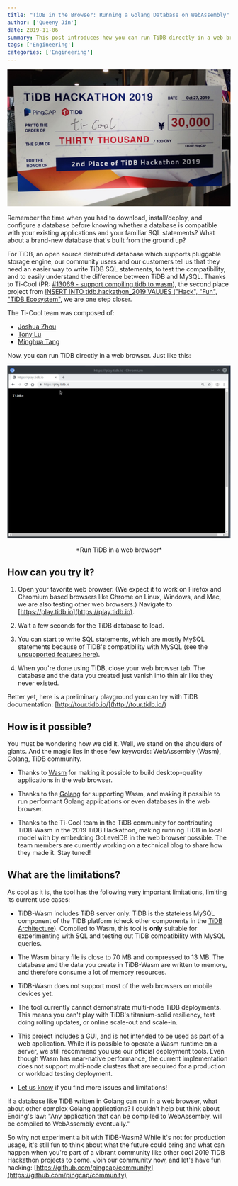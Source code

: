 ```yaml
---
title: "TiDB in the Browser: Running a Golang Database on WebAssembly"
author: ['Queeny Jin']
date: 2019-11-06
summary: This post introduces how you can run TiDB directly in a web browser, how it is possible, and what the limitations are.
tags: ['Engineering']
categories: ['Engineering']
---
```


![TiDB in the Browser: Running a Golang Database on WebAssembly](media/tidb-in-the-browser-running-a-golang-database-on-webassembly.png)

Remember the time when you had to download, install/deploy, and configure a database before knowing whether a database is compatible with your existing applications and your familiar SQL statements? What about a brand-new database that's built from the ground up?

For TiDB, an open source distributed database which supports pluggable storage engine, our community users and our customers tell us that they need an easier way to write TiDB SQL statements, to test the compatibility, and to easily understand the difference between TiDB and MySQL. Thanks to Ti-Cool (PR: [#13069 - support compiling tidb to wasm](https://github.com/pingcap/tidb/pull/13069)), the second place project from [INSERT INTO tidb.hackathon_2019 VALUES ("Hack", "Fun", "TiDB Ecosystem"](https://pingcap.com/blog/insert-into-tidb-hackathon-2019-values-hack-fun-tidb-ecosystem), we are one step closer.

The Ti-Cool team was composed of:

* [Joshua Zhou](https://github.com/lucklove) 
* [Tony Lu](https://github.com/tonyluj) 
* [Minghua Tang](https://github.com/5kbpers)

Now, you can run TiDB directly in a web browser. Just like this:

![Run TiDB directly in a web browser](media/run-tidb-in-a-web-browser.gif)
<center> *Run TiDB in a web browser* </center> 

## How can you try it?

1. Open your favorite web browser. (We expect it to work on Firefox and Chromium based browsers like Chrome on Linux, Windows, and Mac, we are also testing other web browsers.) Navigate to [https://play.tidb.io](https://play.tidb.io).
 
2. Wait a few seconds for the TiDB database to load.

3. You can start to write SQL statements, which are mostly MySQL statements because of TiDB's compatibility with MySQL (see the [unsupported features here](https://pingcap.com/docs/v3.0/reference/mysql-compatibility/#unsupported-features)).

4. When you're done using TiDB, close your web browser tab. The database and the data you created just vanish into thin air like they never existed.

Better yet, here is a preliminary playground you can try with TiDB documentation: [http://tour.tidb.io/](http://tour.tidb.io/) 

## How is it possible?

You must be wondering how we did it. Well, we stand on the shoulders of giants. And the magic lies in these few keywords: WebAssembly (Wasm), Golang, TiDB community.

* Thanks to [Wasm](https://webassembly.org/) for making it possible to build desktop-quality applications in the web browser.

* Thanks to the [Golang](https://golang.org/) for supporting Wasm, and making it possible to run performant Golang applications or even databases in the web browser.

* Thanks to the Ti-Cool team in the TiDB community for contributing TiDB-Wasm in the 2019 TiDB Hackathon, making running TiDB in local model with by embedding GoLevelDB in the web browser possible. The team members are currently working on a technical blog to share how they made it. Stay tuned!

## What are the limitations?

As cool as it is, the tool has the following very important limitations, limiting its current use cases:

* TiDB-Wasm includes TiDB server only. TiDB is the stateless MySQL component of the TiDB platform (check other components in the [TiDB Architecture](https://pingcap.com/docs/v3.0/architecture/)). Compiled to Wasm, this tool is **only** suitable for experimenting with SQL and testing out TiDB compatibility with MySQL queries.

* The Wasm binary file is close to 70 MB and compressed to 13 MB. The database and the data you create in TiDB-Wasm are written to memory, and therefore consume a lot of memory resources.  

* TiDB-Wasm does not support most of the web browsers on mobile devices yet.

* The tool currently cannot demonstrate multi-node TiDB deployments. This means you can't play with TiDB's titanium-solid resiliency, test doing rolling updates, or online scale-out and scale-in.

* This project includes a GUI, and is not intended to be used as part of a web application. While it is possible to operate a Wasm runtime on a server, we still recommend you use our official deployment tools. Even though Wasm has near-native performance, the current implementation does not support multi-node clusters that are required for a production or workload testing deployment. 

* [Let us know](https://github.com/pingcap/tidb/projects/27) if you find more issues and limitations!

If a database like TiDB written in Golang can run in a web browser, what about other complex Golang applications? I couldn't help but think about Ending's law: "Any application that can be compiled to WebAssembly, will be compiled to WebAssembly eventually."

So why not experiment a bit with TiDB-Wasm? While it's not for production usage, it's still fun to think about what the future could bring and what can happen when you're part of a vibrant community like other cool 2019 TiDB Hackathon projects to come. Join our community now, and let's have fun hacking: [https://github.com/pingcap/community](https://github.com/pingcap/community)

